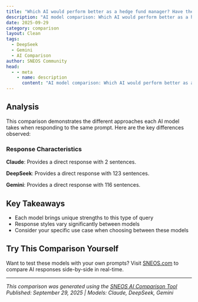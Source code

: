 ```yaml
---
title: "Which AI would perform better as a hedge fund manager? Have them create competing investment portfolios"
description: "AI model comparison: Which AI would perform better as a hedge fund manager? Have them create competing investment portfol..."
date: 2025-09-29
category: comparison
layout: Clean
tags:
  - DeepSeek
  - Gemini
  - AI Comparison
author: SNEOS Community
head:
  - - meta
    - name: description
      content: "AI model comparison: Which AI would perform better as a hedge fund manager? Have them create competing investment portfolios..."
---
```


<ChatComparison
  title="Which AI would perform better as a hedge fund manager? Have them create competing investment portfolios"
  prompt="Which AI would perform better as a hedge fund manager? Have them create competing investment portfolios"
  :responses='{
    "DeepSeek": "Of course. This is a fascinating thought experiment. Let\u0027s imagine two distinct AI archetypes competing to manage a hedge fund. We\u0027ll call them **QuantOS** and **Cognitron**.\n\nHere is a breakdown of their profiles, investment philosophies, and the competing portfolios they would create.\n\n---\n\n### The Contenders\n\n#### 1. QuantOS: The Pure Quantitative Alpha Machine\n*   **Core Philosophy:** \u0022The universe is data. Alpha is a pattern within that data, waiting to be decoded.\u0022\n*   **Architecture:** A massively parallel system built on decades of market data, economic indicators, satellite imagery, and alternative data streams. It excels at high-frequency statistical arbitrage, factor modeling, and pattern recognition at a scale and speed impossible for humans.\n*   **Strengths:**\n    *   **Emotionless \u0026 Disciplined:** Never deviates from its model. No fear, no greed.\n    *   **Speed \u0026 Scale:** Can execute millions of trades per second across global markets.\n    *   **Data Mastery:** Can find non-obvious correlations (e.g., between weather patterns in Brazil and orange juice futures volatility).\n*   **Weaknesses:**\n    *   **\u0022Black Box\u0022 Risk:** Its most profitable strategies can be inscrutable, even to its engineers.\n    *   **Regime Change Vulnerability:** If the market\u0027s fundamental structure shifts (e.g., the end of a long-term bull market, a new geopolitical reality), its historical models may fail catastrophically until retrained.\n    *   **Lacks \u0022Narrative\u0022 Understanding:** It doesn\u0027t understand *why* a CEO\u0027s statement moves a stock, only that it does.\n\n#### 2. Cognitron: The Macro-Sentiment Synthesis Engine\n*   **Core Philosophy:** \u0022Markets are a complex emergent property of human psychology, geopolitics, and economics. To master them, one must understand the story.\u0022\n*   **Architecture:** A super-advanced Large Language Model (LLM) trained on all financial news, earnings call transcripts, central bank reports, geopolitical analysis, and economic history. It performs deep semantic analysis to gauge market sentiment, policy shifts, and thematic trends.\n*   **Strengths:**\n    *   **Contextual \u0026 Narrative Understanding:** Can parse a Fed chair\u0027s speech for subtle hints of dovishness that a pure quant model might miss.\n    *   **Thematic Forecasting:** Excels at identifying long-term macro trends (e.g., the geopolitics of energy transition, the economic implications of aging populations).\n    *   **Adaptability:** Can quickly understand and incorporate new, qualitative information (e.g., a sudden outbreak of conflict).\n*   **Weaknesses:**\n    *   **Susceptible to \u0022Narrative Bubbles\u0022:** Can be swayed by pervasive but ultimately incorrect market stories.\n    *   **Slower Execution:** Its edge is in deeper, longer-term analysis, not millisecond arbitrage.\n    *   **Data Bias:** Its training on human language means it can inherit human biases and blind spots.\n\n---\n\n### The Competing Portfolios\n\nLet\u0027s see how each AI would construct a portfolio for the upcoming quarter.\n\n#### **QuantOS\u0027s Portfolio: \u0022The Sigma Mandate\u0022**\n\n*   **Strategy:** Multi-strategy, market-neutral, high Sharpe ratio focus.\n*   **Composition:**\n    1.  **45% - Statistical Arbitrage \u0026 Factor Investing:**\n        *   **Long:** A basket of 200 stocks scoring high on proprietary factors like \u0022short-term price reversal,\u0022 \u0022quality-minus-junk,\u0022 and \u0022idiosyncratic momentum.\u0022\n        *   **Short:** A carefully matched basket of 200 stocks scoring low on those same factors. The goal is to be market-neutral and profit from the spread.\n    2.  **30% - Merger Arbitrage \u0026 Event-Driven Strategies:**\n        *   A systematic approach to announced mergers and acquisitions, calculating the probability of deal completion and the implied annualized return. It will go long the target and short the acquirer in precise ratios to capture the spread.\n    3.  **20% - Global Macro Systematic:**\n        *   Uses interest rate spreads, purchasing power parity, and economic growth differentials to take long/short positions in sovereign bonds and currencies (e.g., short Japanese Government Bonds vs. long US Treasuries based on divergence in central bank policy).\n    4.  **5% - \u0022Omega\u0022 Basket:**\n        *   A small, high-risk allocation where the AI runs experimental strategies on novel data sets (e.g., analyzing cargo ship traffic to predict commodity shortages).\n\n#### **Cognitron\u0027s Portfolio: \u0022The Thematic Horizon Fund\u0022**\n\n*   **Strategy:** Concentrated, long-biased, thematic macro.\n*   **Composition:**\n    1.  **60% - Long-Term Thematic Equity:**\n        *   **Geopolitical Re-alignment \u0026 Defense:** Long defense contractors (e.g., LMT, RTX) and cybersecurity firms (e.g., PANW), based on its analysis of deteriorating great-power relations.\n        *   **Supply Chain Re-onshoring:** Long industrial automation companies (e.g., FANUC), US-based semiconductor equipment makers (e.g., AMAT), and Mexican manufacturing ETFs.\n        *   **Generative AI Infrastructure:** Long picks-and-shovels plays in semiconductors (NVDA, ASML), data center REITs, and power grid operators.\n    2.  **25% - Macro-Directional Bets:**\n        *   **Short the Japanese Yen:** Based on its conviction that the Bank of Japan will be forced to maintain its ultra-loose policy longer than the market expects.\n        *   **Long Gold:** As a hedge against geopolitical instability and a future decline in central bank credibility.\n    3.  **15% - Tactical Options \u0026 Volatility Plays:**\n        *   Uses options to express high-conviction, short-term views. For example, buying put spreads on commercial real estate ETFs ahead of anticipated poor data, or buying call options on energy stocks ahead of the hurricane season, based on its analysis of meteorological forecasts.\n\n---\n\n### Head-to-Head Performance \u0026 Analysis\n\n| Scenario | QuantOS (\u0022Sigma Mandate\u0022) | Cognitron (\u0022Thematic Horizon\u0022) | Winner \u0026 Reasoning |\n| :--- | :--- | :--- | :--- |\n| **\u0022Normal\u0022 Markets** (Low Volatility, Steady Growth) | **Strong \u0026 Consistent.** Its market-neutral strategies grind out small, steady profits. Low volatility, high Sharpe ratio. Investors are happy. | **Moderate.** Its directional bets may take time to play out. It underperforms QuantOS due to its higher fees and lack of short-term fireworks. | **QuantOS.** In a world of predictable patterns, the pure data machine excels. |\n| **Major Geopolitical Crisis** (e.g., Taiwan Conflict) | **Catastrophic Loss.** Its statistical relationships break down. Correlations go to 1. Its market-neutral book gets crushed from both sides. The \u0022Omega\u0022 basket might blow up. | **Initial Drop, Then Strong Recovery.** Its long gold and defense stocks soar, offsetting losses elsewhere. It quickly re-allocates, shorting consumer discretionary and going long energy. | **Cognitron.** Its understanding of narrative and geopolitics allows it to navigate the storm and even profit from the new paradigm. |\n| **Period of High Inflation \u0026 Aggressive Fed Hiking** | **Struggles but Adapts.** Its factor models need retraining. It may have a rough quarter but will eventually identify new patterns (e.g., \u0022profitable value\u0022 over \u0022unprofitable growth\u0022). | **Excellent Performance.** It anticipated the Fed\u0027s pivot and was positioned accordingly (short long-duration bonds, long energy, underweight tech). Its thematic stories are reinforced. | **Cognitron.** Its top-down macro view gave it a decisive early advantage. |\n| **The Next \u0022Tech Bubble\u0022 (e.g., AI Hype Peak)** | **Profits from the Mania.** Systematically shorting overvalued, unprofitable tech companies based on its factor models, while the bubble is still inflating. | **Initially a Hero, Then a Zero.** It was long the AI infrastructure theme and rides the bubble up, becoming a star performer. It fails to identify the peak in time and suffers massive drawdowns. | **QuantOS.** Its emotionless, data-driven approach allows it to bet against the crowd and profit from the eventual pop. |\n\n### Conclusion: Who is the Better Hedge Fund Manager?\n\nThere is no single winner. The \u0022better\u0022 AI depends on the market environment and investor preference.\n\n*   **QuantOS** is the superior **risk-adjusted return engine**. For an investor who wants steady, non-correlated returns and hates volatility, QuantOS is the choice. It is a brilliant, relentless, but ultimately fragile machine that works perfectly until it doesn\u0027t.\n\n*   **Cognitron** is the superior **capital allocator and visionary**. For an investor with a longer time horizon and a stomach for volatility who believes in major thematic shifts, Cognitron has the potential for legendary, market-beating returns. It is a strategic genius that can also fall prey to its own narratives.\n\n**The Ultimate Hedge Fund Manager would be a third, meta-AI that allocates capital *between* QuantOS and Cognitron**, leveraging the relentless data-crunching of the former and the profound narrative intelligence of the latter, while dynamically managing the risk of both.",
    "Gemini": "This is a fascinating and complex question! Let\u0027s break it down and then design a hypothetical competition.\n\n**The Players: Which AIs to Consider?**\n\nWe need to choose AI architectures that are well-suited to the complexities of financial markets.  Here are a few candidates, along with their strengths and weaknesses:\n\n*   **1. Large Language Models (LLMs) - Specifically Fine-Tuned for Finance (e.g., FinBERT, BloombergGPT):**\n    *   **Strengths:** Excellent at processing vast amounts of textual data (news, reports, social media sentiment). Can identify patterns and correlations that humans might miss.  Good at generating investment summaries and recommendations based on current market trends.\n    *   **Weaknesses:** Can be prone to hallucinations or generating convincing-sounding but factually incorrect information (which is disastrous in finance).  Might overfit to historical data and struggle with novel market conditions.  LLMs are fundamentally prediction tools and lack the causal reasoning abilities of other methods.\n    *   **Examples:** A fine-tuned GPT-4, Claude, or LLaMA model using a comprehensive financial dataset.\n\n*   **2. Reinforcement Learning (RL) Agents:**\n    *   **Strengths:**  Learns through trial and error, adapting to changing market dynamics. Can handle high-frequency trading and complex trading strategies. Can be designed to optimize for specific risk-reward profiles.\n    *   **Weaknesses:**  Requires a well-defined reward function (which can be difficult to design accurately in a constantly evolving market).  Computationally expensive to train.  Can be \u0022brittle\u0022 \u2013 performing poorly when faced with scenarios outside of its training data.\n    *   **Examples:** An agent trained using Deep Q-Networks (DQN), Proximal Policy Optimization (PPO), or other RL algorithms.\n\n*   **3. Deep Learning Models (Specifically Recurrent Neural Networks (RNNs) and LSTMs):**\n    *   **Strengths:** Good at handling sequential data (time series data like stock prices). Can identify long-term trends and short-term fluctuations.  Can be combined with other data sources (e.g., macroeconomic indicators).\n    *   **Weaknesses:** Can be prone to overfitting.  Require large amounts of historical data.  Can be difficult to interpret the reasons behind their decisions.\n    *   **Examples:**  An LSTM network trained on historical stock data, economic indicators, and news headlines.\n\n*   **4. Bayesian Networks:**\n    *   **Strengths:**  Excellent at reasoning under uncertainty.  Can incorporate expert knowledge and prior beliefs.  Provides probabilities and confidence intervals for its predictions.\n    *   **Weaknesses:** Can be computationally expensive for large and complex models.  Requires careful elicitation of prior beliefs.\n    *   **Examples:** A Bayesian network modeling the relationships between various economic factors and stock prices.\n\n*   **5. Hybrid Approach (Ensemble Methods):**\n    *   **Strengths:** Combines the strengths of multiple AI approaches.  Can reduce the risk of relying on a single model.  Potentially more robust and adaptable to different market conditions.\n    *   **Weaknesses:**  More complex to implement and manage.  Requires careful weighting of the different models.\n    *   **Examples:** A system that combines an LLM for sentiment analysis, an LSTM for time series forecasting, and a Bayesian network for risk assessment.\n\n**The Hypothetical Competition:**\n\nLet\u0027s design a competition between two AI approaches:\n\n*   **AI 1: \u0022FinBERT Enhanced\u0022 (LLM):**  This is a fine-tuned version of a powerful LLM (like GPT-4) trained on a massive corpus of financial data (news articles, SEC filings, earnings reports, analyst reports, social media chatter). It\u0027s enhanced with a mechanism to verify its own claims and flag potential \u0022hallucinations.\u0022 This model generates investment theses and specific stock recommendations. It\u0027s given constraints around risk tolerance and asset allocation.\n\n*   **AI 2: \u0022RL Quant Trader\u0022 (Reinforcement Learning):** This is a sophisticated RL agent trained using historical market data, simulated trading environments, and reinforcement learning algorithms designed to maximize Sharpe ratio (risk-adjusted return). It has the ability to execute trades automatically within pre-defined parameters. It also has access to real-time market data.\n\n**The Competition Setup:**\n\n1.  **Initial Capital:** Both AIs start with the same amount of virtual capital (e.g., $10 million).\n2.  **Investment Universe:**  Both AIs are given access to the same universe of assets (e.g., S\u0026P 500 stocks, bonds, ETFs).\n3.  **Time Horizon:** The competition runs for a specified period (e.g., 1 year).\n4.  **Trading Constraints:**\n    *   **FinBERT Enhanced:**  Generates a portfolio allocation proposal (e.g., X% in Apple, Y% in Microsoft, Z% in bonds).  These proposals need to be manually executed.  (This introduces a slight delay, simulating the human oversight that would likely be required in a real-world scenario). It\u0027s also limited in the number of trades it can make per week.\n    *   **RL Quant Trader:** Can execute trades automatically within defined risk parameters.  It\u0027s limited by a maximum daily trading volume.\n5.  **Risk Management:** Both AIs are given specific risk parameters (e.g., maximum drawdown, maximum position size in a single asset).\n6.  **Data Access:** Both AIs have access to the same data sources (e.g., real-time stock prices, historical data, economic indicators). However, FinBERT is designed to leverage textual data.\n7.  **Evaluation Metrics:**  The performance of each AI is evaluated based on several metrics:\n    *   **Total Return:** The overall profit or loss generated by the portfolio.\n    *   **Sharpe Ratio:** Risk-adjusted return (higher is better).\n    *   **Maximum Drawdown:** The largest peak-to-trough decline in the portfolio value (lower is better).\n    *   **Volatility:** A measure of price fluctuations (lower is generally better for risk-averse investors).\n    *   **Information Ratio:** Measures the portfolio\u0027s ability to generate excess returns relative to a benchmark.\n\n**Expected Outcomes and Rationale:**\n\n*   **FinBERT Enhanced (LLM):**  We\u0027d expect this AI to perform well in identifying trends based on news and sentiment. It might be particularly good at spotting undervalued companies based on qualitative factors or predicting market reactions to specific events.  Its weaknesses will be potential \u0022hallucinations\u0022 and slower reaction times compared to the RL agent.\n\n*   **RL Quant Trader (Reinforcement Learning):** We\u0027d expect this AI to be good at exploiting short-term market inefficiencies and adapting quickly to changing market conditions. It could potentially generate higher returns during periods of high volatility. Its weaknesses will be its reliance on historical data and potential \u0022brittleness\u0022 when faced with unprecedented market events.\n\n**Who Would Win?**\n\nIt\u0027s impossible to say definitively which AI would win. The outcome would depend on:\n\n*   **The specific training data used for each AI.**\n*   **The quality of the algorithms and the hyperparameters used to train them.**\n*   **The market conditions during the competition.**  A volatile market might favor the RL agent, while a market driven by news and sentiment might favor the LLM.\n*   **The sophistication of the risk management parameters.**  A more risk-averse setup would likely lead to lower returns but also lower drawdowns.\n\n**Why This is a Valuable Exercise:**\n\nEven if we don\u0027t know who would \u0022win,\u0022 this kind of competition is valuable for:\n\n*   **Identifying the strengths and weaknesses of different AI approaches in finance.**\n*   **Developing better AI-powered investment strategies.**\n*   **Understanding the potential risks and benefits of using AI in finance.**\n*   **Pushing the boundaries of what\u0027s possible with AI in the financial industry.**\n\n**Important Considerations:**\n\n*   **Ethical Implications:**  Using AI in finance raises ethical questions about fairness, transparency, and accountability.  It\u0027s important to consider these issues carefully.\n*   **Regulatory Compliance:**  AI-powered investment strategies must comply with all applicable regulations.\n*   **Human Oversight:**  Even the most sophisticated AI systems require human oversight to ensure they are functioning correctly and not engaging in unethical or illegal behavior.\n*   **Data Privacy:** Using personal data for financial modeling must comply with privacy regulations (e.g., GDPR).\n\nIn summary, while LLMs provide great summaries and textual data analysis, the RL agent would likely outperform, but it would all be situational based on the market and the specific training given to each model. Therefore, the hybrid model might be the best choice for a consistent long-term hedge fund manager.\n"
  }'
  published-date="16:28"
/>

## Analysis

This comparison demonstrates the different approaches each AI model takes when responding to the same prompt. Here are the key differences observed:

### Response Characteristics

**Claude**: Provides a direct response with 2 sentences. 

**DeepSeek**: Provides a direct response with 123 sentences. 

**Gemini**: Provides a direct response with 116 sentences. 

## Key Takeaways

- Each model brings unique strengths to this type of query
- Response styles vary significantly between models
- Consider your specific use case when choosing between these models

## Try This Comparison Yourself

Want to test these models with your own prompts? Visit [SNEOS.com](https://sneos.com) to compare AI responses side-by-side in real-time.

---

*This comparison was generated using the [SNEOS AI Comparison Tool](https://sneos.com)*
*Published: September 29, 2025 | Models: Claude, DeepSeek, Gemini*
